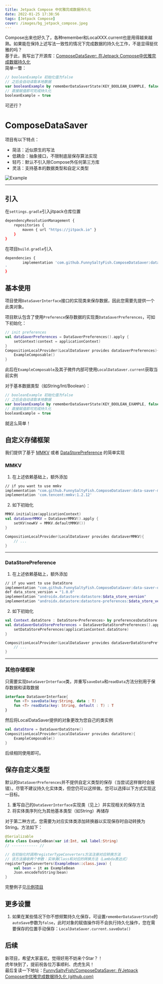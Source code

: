 ```yaml
---
title: Jetpack Compose 中优雅完成数据持久化
date: 2022-01-25 17:38:56
tags: [Jetpack Compose]
cover: /images/bg_jetpack_compose.jpeg
---
```


Compose出来也好久了，各种remember和LocalXXX.current也是用得越来越熟。如果能在保持上述写法一致性的情况下完成数据的持久化工作，不是显得挺优雅的吗？  
基于此，我写出了开源库：[ComposeDataSaver: 在Jetpack Compose中优雅完成数据持久化](https://github.com/FunnySaltyFish/ComposeDataSaver)  
简单一瞥：
```kotlin
// booleanExample 初始化值为false
// 之后会自动读取本地数据
var booleanExample by rememberDataSaverState(KEY_BOOLEAN_EXAMPLE, false)
// 直接赋值即可完成持久化
booleanExample = true
```
可还行？


# ComposeDataSaver

项目有以下特点：
-   简洁：近似原生的写法
-   低耦合：抽象接口，不限制底层保存算法实现
-   轻巧：默认不引入除Compose外任何第三方库
-   灵活：支持基本的数据类型和自定义类型

![Example](https://p3-juejin.byteimg.com/tos-cn-i-k3u1fbpfcp/7aa3a9c8ae9c4143a84141a36cbd4532~tplv-k3u1fbpfcp-zoom-1.image)

***

## 引入

在`settings.gradle`引入jitpack仓库位置

```bash
dependencyResolutionManagement {
    repositories {
        maven { url "https://jitpack.io" }
    }
}
```

在项目`build.gradle`引入

```bash
dependencies {
        implementation 'com.github.FunnySaltyFish.ComposeDataSaver:data-saver:v1.0.2
'
}
```





## 基本使用

项目使用`DataSaverInterface`接口的实现类来保存数据，因此您需要先提供一个此类对象。

项目默认包含了使用`Preference`保存数据的实现类`DataSaverPreferences`，可如下初始化：

```kotlin
// init preferences
val dataSaverPreferences = DataSaverPreferences().apply {
	setContext(context = applicationContext)
}
CompositionLocalProvider(LocalDataSaver provides dataSaverPreferences){
	ExampleComposable()
}
```

此后在`ExampleComposable`及其子微件内部可使用`LocalDataSaver.current`获取当前实例

对于基本数据类型（如String/Int/Boolean）：

```kotlin
// booleanExample 初始化值为false
// 之后会自动读取本地数据
var booleanExample by rememberDataSaverState(KEY_BOOLEAN_EXAMPLE, false)
// 直接赋值即可完成持久化
booleanExample = true
```

就这么简单！



## 自定义存储框架

我们提供了基于 [MMKV](https://github.com/Tencent/MMKV) 或者 [DataStorePreference](https://developer.android.google.cn/jetpack/androidx/releases/datastore) 的简单实现

### MMKV

1. 在上述依赖基础上，额外添加

```bash
// if you want to use mmkv
implementation "com.github.FunnySaltyFish.ComposeDataSaver:data-saver-mmkv:v1.0.2"
implementation 'com.tencent:mmkv:1.2.12'
```

2. 如下初始化

```kotlin
MMKV.initialize(applicationContext)
val dataSaverMMKV = DataSaverMMKV().apply {
    setKV(newKV = MMKV.defaultMMKV())
}

CompositionLocalProvider(LocalDataSaver provides dataSaverMMKV){
    // ...
}
```

---

### DataStorePreference

1. 在上述依赖基础上，额外添加

```bash
// if you want to use DataStore
implementation "com.github.FunnySaltyFish.ComposeDataSaver:data-saver-data-store-preferences:v1.0.2"
def data_store_version = "1.0.0"
implementation "androidx.datastore:datastore:$data_store_version"
implementation "androidx.datastore:datastore-preferences:$data_store_version"
```

2. 如下初始化

```kotlin
val Context.dataStore : DataStore<Preferences> by preferencesDataStore("dataStore")
val dataSaverDataStorePreferences = DataSaverDataStorePreferences().apply {
	setDataStorePreferences(applicationContext.dataStore)
}

CompositionLocalProvider(LocalDataSaver provides dataSaverDataStorePreferences){
    // ...
}
```

---

### 其他存储框架

只需要实现`DataSaverInterface`类，并重写`saveData`和`readData`方法分别用于保存数据和读取数据

```kotlin
interface DataSaverInterface{
    fun <T> saveData(key:String, data : T)
    fun <T> readData(key: String, default : T) : T
}
```

然后将LocalDataSaver提供的对象更改为您自己的类实例

```kotlin
val dataStore = DataSaverDataStore()
CompositionLocalProvider(LocalDataSaver provides dataStore){
	ExampleComposable()
}
```

后续相同使用即可。



## 保存自定义类型

默认的`DataSaverPreferences`并不提供自定义类型的保存（当尝试这样做时会报错）。尽管不建议持久化实体类，但您仍可以这样做。您可以选择以下方式实现这一目标。

1. 重写自己的`DataSaverInterface`实现类（见上）并实现相关的保存方法
2. 将实体类序列化为其他基本类型（如String）再储存

对于第二种方式，您需要为对应实体类添加转换器以实现保存时自动转换为String。方法如下：

```kotlin
@Serializable
data class ExampleBean(var id:Int, val label:String)
// ------------ //

// 在初始化时调用registerTypeConverters方法注册对应转换方法
// 该方法接收两个参数：实体类Class和对应的转换方法（Lambda表达式）
registerTypeConverters(ExampleBean::class.java) {
    val bean = it as ExampleBean
    Json.encodeToString(bean)
}
```

完整例子见[示例项目](/app/src/main/java/com/funny/composedatasaver/ExampleActivity.kt)



## 更多设置

1. 如果在某些情况下你不想频繁持久化保存，可设置`rememberDataSaverState`的`autoSave`参数为`false`，此时对象的赋值操作将不会执行持久化操作，您在需要保存的位置手动保存：`LocalDataSaver.current.saveData()`

## 后续
新项目，希望大家喜欢。觉得好用不妨来个Star？！  
虎年快到了，提前祝各位万事顺利、虎虎生风！  
最后复读一下地址：[FunnySaltyFish/ComposeDataSaver: 在Jetpack Compose中优雅完成数据持久化 (github.com)](https://github.com/FunnySaltyFish/ComposeDataSaver)
